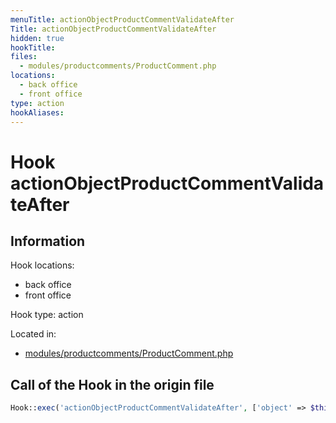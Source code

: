 ```yaml
---
menuTitle: actionObjectProductCommentValidateAfter
Title: actionObjectProductCommentValidateAfter
hidden: true
hookTitle: 
files:
  - modules/productcomments/ProductComment.php
locations:
  - back office
  - front office
type: action
hookAliases:
---
```


# Hook actionObjectProductCommentValidateAfter

## Information

Hook locations: 
  - back office
  - front office

Hook type: action

Located in: 
  - [modules/productcomments/ProductComment.php](https://github.com/PrestaShop/PrestaShop/blob/8.0.x/modules/productcomments/ProductComment.php)

## Call of the Hook in the origin file

```php
Hook::exec('actionObjectProductCommentValidateAfter', ['object' => $this])
```